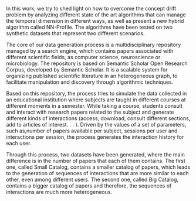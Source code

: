 
In this work, we try to shed light on how to overcome the concept drift problem by analyzing different state of the art algorithms that can manage the temporal dimension in different ways, as well as present a new hybrid algorithm called NN-Profile. The algorithms have been tested on two synthetic datasets that represent two different scenarios.

The core of our data generation process is a multidisciplinary repository managed by a search engine, which contains papers associated with different 
scientific fields, as computer science, neuroscience or microbiology. The repository is based on Semantic Scholar Open Research Corpus, developed by
Semantic Scholar. It is a scalable system for organizing published scientific literature in an heterogeneous graph, to facilitate manipulation and 
discovery through algorithmic techniques.

Based on this repository, the process tries to simulate the data collected in an educational institution where subjects are taught in different courses at
different moments in a semester. While taking a course, students consult and interact with research papers related to the subject and generate different kinds of interactions (access, download, consult different sections, add to
articles of interest. . . ). Driven by the values of a set of parameters, such as,number of papers available per subject, sessions per user and interactions
per session, the process generates the interaction history for each user.

Through this process, two datasets have been generated, where the main difference is in the number of papers that each of them contains. The first one,
called Small Catalog, contains a smaller catalog of papers, which leads to the generation of sequences of interactions that are more similar to each other,
even among different users. The second one, called Big Catalog, contains a bigger catalog of papers and therefore, the sequences of interactions are much
more heterogeneous.
